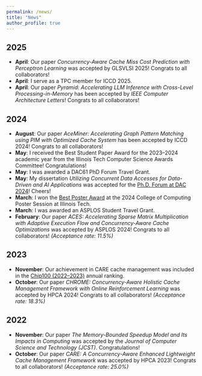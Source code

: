 ```yaml
---
permalink: /news/
title: "News"
author_profile: true
---
```



## 2025
- **April**: Our paper *Concurrency-Aware Cache Miss Cost Prediction with Perceptron Learning* was accepted by GLSVLSI 2025! Congrats to all collaborators! 
- **April**: I serve as a TPC member for ICCD 2025.
- **April**: Our paper *Pyramid: Accelerating LLM Inference with Cross-Level Processing-in-Memory* has been accepted by *IEEE Computer Architecture Letters*! Congrats to all collaborators!

## 2024

- **August**: Our paper *AceMiner: Accelerating Graph Pattern Matching using PIM with Optimized Cache System* has been accepted by ICCD 2024! Congrats to all collaborators!
- **May**: I received the Best Student Paper Award for the 2023–2024 academic year from the Illinois Tech Computer Science Awards Committee! Congratulations!
- **May**: I was awarded a DAC61 PhD Forum Travel Grant.
- **May**: My dissertation *Utilizing Concurrent Data Accesses for Data-Driven and AI Applications* was accepted for the [Ph.D. Forum at DAC 2024](https://www.dac.com/Attend/Students-Scholarships/PhD-Forum)! Cheers!
- **March**: I won the [Best Poster Award](../files/Certificates/certificate_2024_college_of_computing_poster.pdf) at the 2024 College of Computing Poster Session at Illinois Tech.
- **March**: I was awarded an ASPLOS Student Travel Grant.
- **February**: Our paper *ACES: Accelerating Sparse Matrix Multiplication with Adaptive Execution Flow and Concurrency-Aware Cache Optimizations* was accepted by ASPLOS 2024! Congrats to all collaborators! *(Acceptance rate: 11.5%)*

## 2023

- **November**: Our achievement in CARE cache management was included in the [Chip100 (2022–2023)](https://www.benchcouncil.org/evaluation/chips/annual.html) annual ranking.
- **October**: Our paper *CHROME: Concurrency-Aware Holistic Cache Management Framework with Online Reinforcement Learning* was accepted by HPCA 2024! Congrats to all collaborators! *(Acceptance rate: 18.3%)*

## 2022

- **November**: Our paper *The Memory-Bounded Speedup Model and Its Impacts in Computing* was accepted by the *Journal of Computer Science and Technology (JCST)*. Congratulations!
- **October**: Our paper *CARE: A Concurrency-Aware Enhanced Lightweight Cache Management Framework* was accepted by HPCA 2023! Congrats to all collaborators! *(Acceptance rate: 25.0%)*
